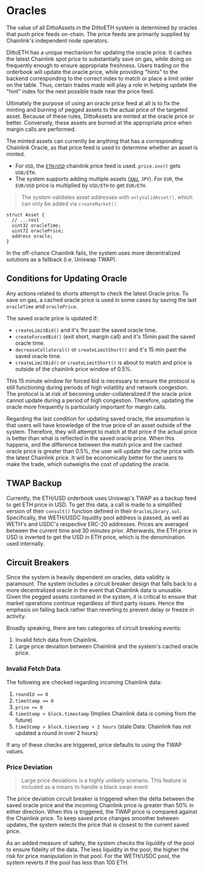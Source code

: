 # Oracles

The value of all DittoAssets in the DittoETH system is determined by oracles that push price feeds on-chain. The price feeds are primarily supplied by Chainlink's independent node operators.

DittoETH has a unique mechanism for updating the oracle price. It caches the latest Chainlink spot price to substantially save on gas, while doing so frequently enough to ensure appropriate freshness. Users trading on the orderbook will update the oracle price, while providing "hints" to the backend corresponding to the correct index to match or place a limit order on the table. Thus, certain trades made will play a role in helping update the "hint" index for the next possible trade near the price feed.

Ultimately the purpose of using an oracle price feed at all is to fix the minting and burning of pegged assets to the actual price of the targeted asset. Because of these rules, DittoAssets are minted at the oracle price or better. Conversely, these assets are burned at the appropriate price when margin calls are performed.

The minted assets can currently be anything that has a corresponding Chainlink Oracle, as that price feed is used to determine whether an asset is minted.

- For `USD`, the [`ETH/USD`](https://data.chain.link/ethereum/mainnet/crypto-usd/eth-usd) chainlink price feed is used. `price.inv()` gets `USD/ETH`.
- The system supports adding multiple assets ([`XAU`](https://data.chain.link/ethereum/mainnet/commodities/xau-usd), `JPY`). For `EUR`, the `EUR/USD` price is multiplied by `USD/ETH` to get `EUR/ETH`.

> The system validates asset addresses with `onlyValidAsset()`, which can only be added via `createMarket()`.

```solidity
struct Asset {
  // ...rest
  uint32 oracleTime;
  uint72 oraclePrice;
  address oracle;
}
```

In the off-chance Chainlink fails, the system uses more decentralized solutions as a fallback (i.e. Uniswap TWAP).

## Conditions for Updating Oracle

Any actions related to shorts attempt to check the latest Oracle price. To save on gas, a cached oracle price is used in some cases by saving the last `oracleTime` and `oraclePrice`.

The saved oracle price is updated if:

- `createLimitBid()` and it's 1hr past the saved oracle time.
- `createForcedBid()` (exit short, margin call) and it's 15min past the saved oracle time.
- `decreaseCollateral()` or `createLimitShort()` and it's 15 min past the saved oracle time.
- `createLimitBid()` or `createLimitShort()` is about to match and price is outside of the chainlink price window of 0.5%.

This 15 minute window for forced bid is necessary to ensure the protocol is still functioning during periods of high volatility and network congestion. The protocol is at risk of becoming under-collateralized if the oracle price cannot update during a period of high congestion. Therefore, updating the oracle more frequently is particularly important for margin calls.

Regarding the last condition for updating saved oracle, the assumption is that users will have knowledge of the true price of an asset outside of the system. Therefore, they will attempt to match at that price if the actual price is better than what is reflected in the saved oracle price. When this happens, and the difference between the match price and the cached oracle price is greater than 0.5%, the user will update the cache price with the latest Chainlink price. It will be economically better for the users to make the trade, which outweighs the cost of updating the oracle.

## TWAP Backup

Currently, the ETH/USD orderbook uses Uniswap's TWAP as a backup feed to get ETH price in USD. To get this data, a call is made to a simplified version of their `consult()` function defined in their `OracleLibrary.sol`. Specifically, the WETH/USDC liquidity pool address is passed, as well as WETH's and USDC's respective ERC-20 addresses. Prices are averaged between the current time and 30 minutes prior. Afterwards, the ETH price in USD is inverted to get the USD in ETH price, which is the denomination used internally.

## Circuit Breakers

Since the system is heavily dependent on oracles, data validity is paramount. The system includes a circuit breaker design that falls back to a more decentralized oracle in the event that Chainlink data is unusable. Given the pegged assets contained in the system, it is critical to ensure that market operations continue regardless of third party issues. Hence the emphasis on falling back rather than reverting to prevent delay or freeze in activity.

Broadly speaking, there are two categories of circuit breaking events:

1. Invalid fetch data from Chainlink.
2. Large price deviation between Chainlink and the system's cached oracle price.

### Invalid Fetch Data

The following are checked regarding incoming Chainlink data:

1. `roundId == 0`
2. `timeStamp == 0`
3. `price <= 0`
4. `timeStamp > block.timestamp` (Implies Chainlink data is coming from the future)
5. `timeStamp > block.timestamp + 2 hours` (stale Data: Chainlink has not updated a round in over 2 hours)

If any of these checks are triggered, price defaults to using the TWAP values.

### Price Deviation

> Large price deviations is a highly unlikely scenario. This feature is included as a means to handle a black swan event

The price deviation circuit breaker is triggered when the delta between the saved oracle price and the incoming Chainlink price is greater than 50% in either direction. When this is triggered, the TWAP price is compared against the Chainlink price. To keep saved price changes smoother between updates, the system selects the price that is closest to the current saved price.

As an added measure of safety, the system checks the liquidity of the pool to ensure fidelity of the data. The less liquidity in the pool, the higher the risk for price manipulation in that pool. For the WETH/USDC pool, the system reverts if the pool has less than 100 ETH.
